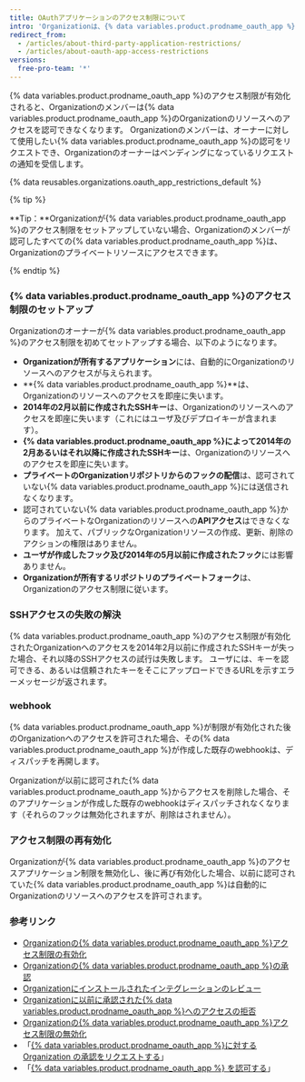 ```yaml
---
title: OAuthアプリケーションのアクセス制限について
intro: 'Organizationは、{% data variables.product.prodname_oauth_app %}のアクセス制限を有効化することによって、どの{% data variables.product.prodname_oauth_app %}がリポジトリやその他のリソースにアクセスできるかを選択できます。'
redirect_from:
  - /articles/about-third-party-application-restrictions/
  - /articles/about-oauth-app-access-restrictions
versions:
  free-pro-team: '*'
---
```


{% data variables.product.prodname_oauth_app %}のアクセス制限が有効化されると、Organizationのメンバーは{% data variables.product.prodname_oauth_app %}のOrganizationのリソースへのアクセスを認可できなくなります。 Organizationのメンバーは、オーナーに対して使用したい{% data variables.product.prodname_oauth_app %}の認可をリクエストでき、Organizationのオーナーはペンディングになっているリクエストの通知を受信します。

{% data reusables.organizations.oauth_app_restrictions_default %}

{% tip %}

**Tip：**Organizationが{% data variables.product.prodname_oauth_app %}のアクセス制限をセットアップしていない場合、Organizationのメンバーが認可したすべての{% data variables.product.prodname_oauth_app %}は、Organizationのプライベートリソースにアクセスできます。

{% endtip %}

### {% data variables.product.prodname_oauth_app %}のアクセス制限のセットアップ

Organizationのオーナーが{% data variables.product.prodname_oauth_app %}のアクセス制限を初めてセットアップする場合、以下のようになります。

- **Organizationが所有するアプリケーション**には、自動的にOrganizationのリソースへのアクセスが与えられます。
- **{% data variables.product.prodname_oauth_app %}**は、Organizationのリソースへのアクセスを即座に失います。
- **2014年の2月以前に作成されたSSHキー**は、Organizationのリソースへのアクセスを即座に失います（これにはユーザ及びデプロイキーが含まれます）。
- **{% data variables.product.prodname_oauth_app %}によって2014年の2月あるいはそれ以降に作成されたSSHキー**は、Organizationのリソースへのアクセスを即座に失います。
- **プライベートのOrganizationリポジトリからのフックの配信**は、認可されていない{% data variables.product.prodname_oauth_app %}には送信されなくなります。
- 認可されていない{% data variables.product.prodname_oauth_app %}からのプライベートなOrganizationのリソースへの**APIアクセス**はできなくなります。 加えて、パブリックなOrganizationリソースの作成、更新、削除のアクションの権限はありません。
- **ユーザが作成したフック及び2014年の5月以前に作成されたフック**には影響ありません。
- **Organizationが所有するリポジトリのプライベートフォーク**は、Organizationのアクセス制限に従います。

### SSHアクセスの失敗の解決

{% data variables.product.prodname_oauth_app %}のアクセス制限が有効化されたOrganizationへのアクセスを2014年2月以前に作成されたSSHキーが失った場合、それ以降のSSHアクセスの試行は失敗します。 ユーザには、キーを認可できる、あるいは信頼されたキーをそこにアップロードできるURLを示すエラーメッセージが返されます。

### webhook

{% data variables.product.prodname_oauth_app %}が制限が有効化された後のOrganizationへのアクセスを許可された場合、その{% data variables.product.prodname_oauth_app %}が作成した既存のwebhookは、ディスパッチを再開します。

Organizationが以前に認可された{% data variables.product.prodname_oauth_app %}からアクセスを削除した場合、そのアプリケーションが作成した既存のwebhookはディスパッチされなくなります（それらのフックは無効化されますが、削除はされません）。

### アクセス制限の再有効化

Organizationが{% data variables.product.prodname_oauth_app %}のアクセスアプリケーション制限を無効化し、後に再び有効化した場合、以前に認可されていた{% data variables.product.prodname_oauth_app %}は自動的にOrganizationのリソースへのアクセスを許可されます。

### 参考リンク

- [Organizationの{% data variables.product.prodname_oauth_app %}アクセス制限の有効化](/articles/enabling-oauth-app-access-restrictions-for-your-organization)
- [Organizationの{% data variables.product.prodname_oauth_app %}の承認](/articles/approving-oauth-apps-for-your-organization)
- [Organizationにインストールされたインテグレーションのレビュー](/articles/reviewing-your-organization-s-installed-integrations)
- [Organizationに以前に承認された{% data variables.product.prodname_oauth_app %}へのアクセスの拒否](/articles/denying-access-to-a-previously-approved-oauth-app-for-your-organization)
- [Organizationの{% data variables.product.prodname_oauth_app %}アクセス制限の無効化](/articles/disabling-oauth-app-access-restrictions-for-your-organization)
- 「[{% data variables.product.prodname_oauth_app %}に対する Organization の承認をリクエストする](/articles/requesting-organization-approval-for-oauth-apps)」
- 「[{% data variables.product.prodname_oauth_app %} を認可する](/articles/authorizing-oauth-apps)」
